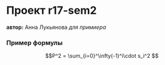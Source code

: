 # Проект r17-sem2

  **автор:** Анна Лукьянова
  *для примиера*
  
### Пример формулы

$$P^2 = \sum_{i=0}^\infty(-1)^i\cdot s_i^2 $$

